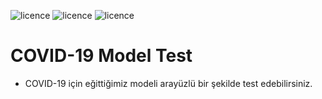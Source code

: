 ![licence](https://img.shields.io/badge/Keras-V2.3.1-red)
![licence](https://img.shields.io/badge/Ahmet%20Furkan-DEM%C4%B0R-blue)
![licence](https://img.shields.io/badge/demir-ai-blueviolet)

# COVID-19 Model Test
* COVID-19 için eğittiğimiz modeli arayüzlü bir şekilde test edebilirsiniz.

